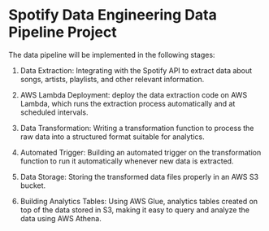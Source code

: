 # Spotify Data Engineering Data Pipeline Project

The data pipeline will be implemented in the following stages:

1. Data Extraction: Integrating with the Spotify API to extract data about songs, artists, playlists, and other relevant information.

2. AWS Lambda Deployment: deploy the data extraction code on AWS Lambda, which runs the extraction process automatically and at scheduled intervals.

3. Data Transformation: Writing a transformation function to process the raw data into a structured format suitable for analytics.

4. Automated Trigger: Building an automated trigger on the transformation function to run it automatically whenever new data is extracted.

5. Data Storage: Storing the transformed data files properly in an AWS S3 bucket.

6. Building Analytics Tables: Using AWS Glue, analytics tables created on top of the data stored in S3, making it easy to query and analyze the data using AWS Athena.
